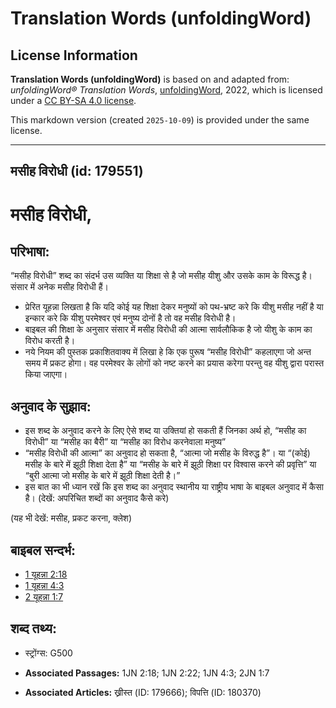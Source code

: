 # Translation Words (unfoldingWord)

## License Information

**Translation Words (unfoldingWord)** is based on and adapted from: _unfoldingWord® Translation Words_, [unfoldingWord](https://unfoldingword.org/utw), 2022, which is licensed under a [CC BY-SA 4.0 license](https://creativecommons.org/licenses/by-sa/4.0/legalcode.en).

This markdown version (created `2025-10-09`) is provided under the same license.



--------------------------------

## मसीह विरोधी (id: 179551)

मसीह विरोधी,
============

परिभाषा:
--------

“मसीह विरोधी” शब्द का संदर्भ उस व्यक्ति या शिक्षा से है जो मसीह यीशु और उसके काम के विरूद्ध है। संसार में अनेक मसीह विरोधी हैं।

* प्रेरित यूहन्ना लिखता है कि यदि कोई यह शिक्षा देकर मनुष्यों को पथ\-भ्रष्ट करे कि यीशु मसीह नहीं है या इन्कार करे कि यीशु परमेश्वर एवं मनुष्य दोनों है तो वह मसीह विरोधी है।
* बाइबल की शिक्षा के अनुसार संसार में मसीह विरोधी की आत्मा सार्वलौकिक है जो यीशु के काम का विरोध करती है।
* नये नियम की पुस्तक प्रकाशितवाक्य में लिखा हे कि एक पुरूष “मसीह विरोधी” कहलाएगा जो अन्त समय में प्रकट होगा। वह परमेश्वर के लोगों को नष्ट करने का प्रयास करेगा परन्तु वह यीशु द्वारा परास्त किया जाएगा।

अनुवाद के सुझाव:
----------------

* इस शब्द के अनुवाद करने के लिए ऐसे शब्द या उक्तियां हो सकती हैं जिनका अर्थ हो, “मसीह का विरोधी” या “मसीह का बैरी” या “मसीह का विरोध करनेवाला मनुष्य”
* “मसीह विरोधी की आत्मा” का अनुवाद हो सकता है, “आत्मा जो मसीह के विरुद्ध है”। या “(कोई) मसीह के बारे में झूठी शिक्षा देता है” या “मसीह के बारे में झूठी शिक्षा पर विश्वास करने की प्रवृत्ति” या “बुरी आत्मा जो मसीह के बारे में झूठी शिक्षा देती है।”
* इस बात का भी ध्यान रखें कि इस शब्द का अनुवाद स्थानीय या राष्ट्रीय भाषा के बाइबल अनुवाद में कैसा है। (देखें: अपरिचित शब्दों का अनुवाद कैसे करे)

(यह भी देखें: मसीह, प्रकट करना, क्लेश)

बाइबल सन्दर्भ:
--------------

* [1 यूहन्ना 2:18](https://ref.ly/1John0:0)
* [1 यूहन्ना 4:3](https://ref.ly/1John0:0)
* [2 यूहन्ना 1:7](https://ref.ly/2John0:0)

शब्द तथ्य:
----------

* स्ट्रोंग्स: G500

* **Associated Passages:** 1JN 2:18; 1JN 2:22; 1JN 4:3; 2JN 1:7
* **Associated Articles:** ख्रीस्त (ID: 179666); विपत्ति (ID: 180370)

